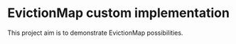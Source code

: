 # EvictionMap custom implementation

This project aim is to demonstrate EvictionMap possibilities.


